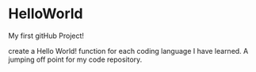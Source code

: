 # HelloWorld
My first gitHub Project!

create a Hello World! function for each coding language I have learned. A jumping off point for my code repository.
